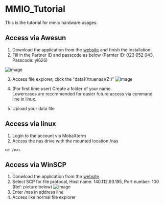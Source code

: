 MMIO_Tutorial
====
This is the tutorial for mmio hardware usages.

Access via Awesun
----
1. Download the application from the [website](https://sun.aweray.com/en/ "Awesun") and finish the installation.
2. Fill in the Partner ID and passcode as below (Parnter ID: 023 052 043, Passcode: yl626)

![image](https://user-images.githubusercontent.com/117650786/216543417-04610149-20eb-41fb-a411-604e59046214.png)

3. Access file explorer, click the "data1(\\truenas)(Z:)"
![image](https://user-images.githubusercontent.com/117650786/216544102-36380b44-3819-4240-8c00-239dee0219ad.png)

4. (For first time user) Create a folder of your name. </br>
Lowercases are recommended for easier future access via command line in linux.

5. Upload your data file 

Access via linux
----
1. Login to the account via MobaXterm
2. Access the nas drive with the mounted location /nas
```
cd /nas
```

Access via WinSCP
----
1. Donwload the application from the [website](https://winscp.net/eng/download.php "WinSCP")
2. Select SCP for file protocal, Host name: 140.112.93.195, Port number: 100 (Ref: picture below)
![image](https://user-images.githubusercontent.com/117650786/216550383-10693cca-1dfc-4ecb-825b-f7c3fb476edd.png)
3. Enter /nas in address line
4. Access like normal file explorer
